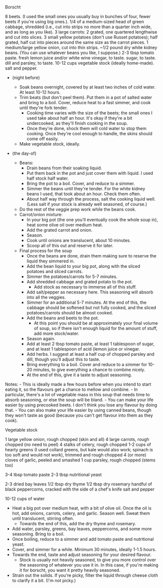 Borscht

8 beets. (I used the small ones you usually buy in bunches of four, fewer beets if you're using big ones.).
1/4 of a medium-sized head of green cabbage, shredded (i.e., cut into strips no more than a quarter inch wide, and as long as you like).
3 large carrots: 2 grated, one quartered lengthwise and cut into slices. 
3 small yellow potatoes (don't use Russet potatoes); half grated, half cut into pieces around the same size as the carrot pieces.
1 medium/large yellow onion, cut into thin strips.
~1/2 pound dry white kidney beans. (You can use whatever beans you like, I suppose.)
2-3 tbsp tomato paste.
fresh lemon juice and/or white wine vinegar, to taste.
sugar, to taste.
dill and parsley, to taste.
10-12 cups vegetable stock (ideally home-made).
salt and pepper. 

- (night before) 
	- Soak beans overnight, covered by at least two inches of cold water. At least 10-12 hours.
	- Trim beats (but don't peel them). Put them in a pot of salted water and bring to a boil. Cover, reduce heat to a fast simmer, and cook until they're fork tender.
		- Cooking time varies with the size of the beets; the small ones I used take about half an hour. It's okay if they're a bit undercooked, as they'll finish cooking in the soup.
		- Once they're done, shock them will cold water to stop them cooking. Once they're cool enough to handle, the skins should come off easily. 
	- Make vegetable stock, ideally.

- (the day-of)
	- Beans:
		- Drain beans from their soaking liquid. 
		- Put them back in the pot and just cover them with liquid. I used half stock half water. 
		- Bring the pot to a boil. Cover, and reduce to a simmer. 
		- Simmer the beans until they're tender. For the white kidney beans I used, that took about an hour. Check them often. 
		- About half way through the process, salt the cooking liquid well. (Less salt if your stock is already well seasoned, of course.)
	- Do the rest of the veggie prep work while the beans cook. 
	- Carrot/onion mixture:
		- In your big pot (the one you'll eventually cook the whole soup in), heat some olive oil over medium heat. 
		- Add the grated carrot and onion. 
		- Season. 
		- Cook until onions are translucent, about 10 minutes. 
		- Scoop all of this out and reserve it for later. 
	- Final process for the soup
		- Once the beans are done, drain them making sure to reserve the liquid they simmered in. 
		- Add the bean liquid to your big pot, along with the sliced potatoes and sliced carrots. 
		- Simmer the potatoes/carrots for 5-7 minutes.
		- Add shredded cabbage and grated potato to the pot. 
			- Add stock as necessary to immerse all of this stuff.
		- Add salt/pepper as necessary here. This seasoning will absorb into all the veggies.
		- Simmer for an additional 5-7 minutes. At the end of this, the cabbage should be softened but not fully cooked, and the sliced potatoes/carrots should be almost cooked.
		- Add the beans and beets to the pot. 
			- At this point you should be at approximately your final volume of soup, so if there isn't enough liquid for the amount of stuff, add more stock/water.
		- Season again. 
		- Add at least 2 tbsp tomato paste, at least 1 tablespoon of sugar, and at least 1 tablespoon of acid (lemon juice or vinegar.
		- Add herbs. I suggest at least a half cup of chopped parsley and dill, though you'll adjust this to taste.
		- Bring everything to a boil. Cover and reduce to a simmer for 10-20 minutes, to give everything a chance to combine nicely. 
		- At the end of this, give it a taste to adjust seasoning. 

Notes:
	- This is ideally made a few hours before when you intend to start eating it, so the flavours get a chance to mellow and combine. 
		- In particular, there's a lot of vegetable mass in this soup that needs time to absorb seasoning, or else the soup will be bland. 
	- You can make your life easier by using precooked beets. I don't think you lose any flavour by doing that. 
	- You can also make your life easier by using canned beans, though they won't taste as good (because you can't get flavour into them as they cook).



Vegetable stock

1 large yellow onion, rough chopped (skin and all)
4 large carrots, rough chopped (no need to peel)
4 stalks of celery, rough chopped
1-2 cups of hearty greens (I used collard greens, but kale would also work; spinach is too soft and would not work), trimmed and rough chopped
4 (or more) cloves of garlic, peeled and smashed
1 cup parsley, rough chopped (stems too)

3-4 tbsp tomato paste
2-3 tbsp nutritional yeast

2-3 dried bay leaves
1/2 tbsp dry thyme
1/2 tbsp dry rosemary
handful of black peppercorns, cracked with the side of a chef's knife
salt and pepper

10-12 cups of water

- Heat a big pot over medium heat, with a bit of olive oil. Once the oil is hot, add onions, carrots, celery, and garlic. Season well. Sweat them until translucent, stirring often.
	- Towards the end of this, add the dry thyme and rosemary.
- Add water, parsley, greens, bay leaves, peppercorns, and some more seasoning. Bring to a boil.
- Once boiling, reduce to a simmer and add tomato paste and nutritional yeast.
- Cover, and simmer for a while. Minimum 30 minutes, ideally 1-1.5 hours. 
- Towards the end, taste and adjust seasoning for your desired flavour.
	- Stock is usually not heavily seasoned, to give you more control over the seasoning of whatever you use it in. In this case, if you're making it for borscht, you want it pretty heavily seasoned.
- Strain out the solids. If you're picky, filter the liquid through cheese cloth to clarify it a bit. (I'm not picky.)